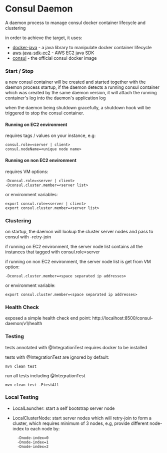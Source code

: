 # Consul Daemon

A daemon process to manage consul docker container lifecycle and clustering

in order to achieve the target, it uses:
- [docker-java](https://github.com/docker-java/docker-java) - a java library to manipulate docker container lifecycle
- [aws-java-sdk-ec2](https://github.com/aws/aws-sdk-java) - AWS EC2 java SDK
- [consul](https://hub.docker.com/_/consul/) - the official consul docker image


### Start / Stop
a new consul container will be created and started together with the daemon process startup, if the daemon detects a running consul container which was created by the same daemon version, it will attach the running container's log into the daemon's application log

when the daemon being shutdown gracefully, a shutdown hook will be triggered to stop the consul container.

#### Running on EC2 environment
requires tags / values on your instance, e.g:

    consul.role=<server | client>
    consul.nodeName=<unique node name>

#### Running on non EC2 environment
requires VM options:

    -Dconsul.role=<server | client>
    -Dconsul.cluster.member=<server list>

or environment variables:

    export consul.role=<server | client>
    export consul.cluster.member=<server list>



### Clustering
on startup, the daemon will lookup the cluster server nodes and pass to consul with -retry-join

if running on EC2 environment, the server node list contains all the instances that tagged with consul.role=server

if running on non EC2 environment, the server node list is get from VM option:

    -Dconsul.cluster.member=<space separated ip addresses>

or environment variable:

    export consul.cluster.member=<space separated ip addresses>


### Health Check
exposed a simple health check end point:
http://localhost:8500/consul-daemon/v1/health

### Testing

tests annotated with @IntegrationTest requires docker to be installed

tests with @IntegrationTest are ignored by default:

    mvn clean test

run all tests including @IntegrationTest

    mvn clean test -PtestAll

### Local Testing
- LocalLauncher: start a self bootstrap server node
- LocalClusterNode: start server nodes which will retry-join to form a cluster, which requires minimum of 3 nodes, e.g, provide different node-index to each node by:

        -Dnode-index=0
        -Dnode-index=1
        -Dnode-index=2